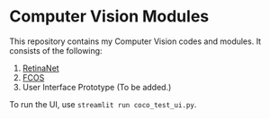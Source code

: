 # Computer Vision Modules

This repository contains my Computer Vision codes and modules. It consists of the following:
1. [RetinaNet](https://github.com/WD-Leong/CV-Object-Detection/tree/master/RetinaNet)
2. [FCOS](https://github.com/WD-Leong/CV-Object-Detection/tree/master/FCOS)
3. User Interface Prototype (To be added.)

To run the UI, use `streamlit run coco_test_ui.py`.

